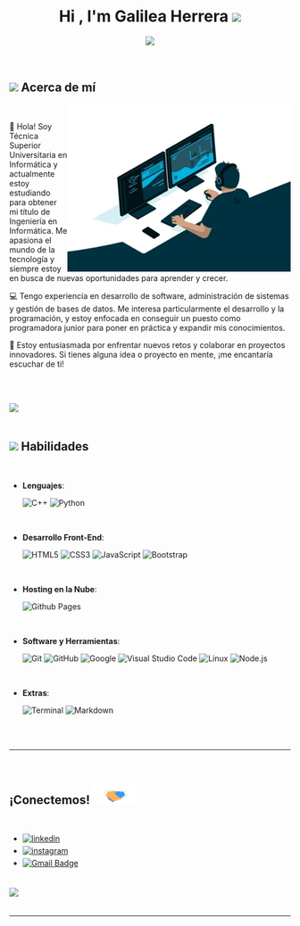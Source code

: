 <h1 align="center"><b>Hi , I'm Galilea Herrera </b><img src="https://media.giphy.com/media/hvRJCLFzcasrR4ia7z/giphy.gif" width="35"></h1>

<p align="center">
  <a href="https://github.com/DenverCoder1/readme-typing-svg"><img src="https://readme-typing-svg.herokuapp.com?font=Time+New+Roman&color=cyan&size=25&center=true&vCenter=true&width=600&height=100&lines=Hola+%21Soy+Galilea+Herrera..&hearts;++;Programadora+Junior,;TSU+en+Informática,;Amante+del+Desarrollo+Web,;Aprendiz+de+por+vida,;¡Siempre+buscando+nuevos+desafíos!..%3C%3E"></a>
</p>

<br>

## <picture><img src = "https://github.com/7oSkaaa/7oSkaaa/blob/main/Images/about_me.gif?raw=true" width = 50px></picture> **Acerca de mí**
<picture> 
  <img align="right" src="https://raw.githubusercontent.com/GaliMalfoy/GaliMalfoy/refs/heads/main/giphy%20(3).webp" width="400px">
</picture>

<br>

👋 Hola! Soy Técnica Superior Universitaria en Informática y actualmente estoy estudiando para obtener mi título de Ingeniería en Informática. Me apasiona el mundo de la tecnología y siempre estoy en busca de nuevas oportunidades para aprender y crecer.

💻 Tengo experiencia en desarrollo de software, administración de sistemas y gestión de bases de datos. Me interesa particularmente el desarrollo y la programación, y estoy enfocada en conseguir un puesto como programadora junior para poner en práctica y expandir mis conocimientos.

🚀 Estoy entusiasmada por enfrentar nuevos retos y colaborar en proyectos innovadores. Si tienes alguna idea o proyecto en mente, ¡me encantaría escuchar de ti!

<br><br>

<img src="https://user-images.githubusercontent.com/73097560/115834477-dbab4500-a447-11eb-908a-139a6edaec5c.gif"><br><br>

## <img src="https://media2.giphy.com/media/QssGEmpkyEOhBCb7e1/giphy.gif?cid=ecf05e47a0n3gi1bfqntqmob8g9aid1oyj2wr3ds3mg700bl&rid=giphy.gif" width="25"><b> Habilidades</b>
<br>

<p align="center">

- **Lenguajes**:
    
    
    ![C++](https://img.shields.io/badge/C++%20-%2300599C.svg?style=for-the-badge&logo=c%2B%2B&logoColor=white)
    ![Python](https://img.shields.io/badge/Python%20-%2314354C.svg?style=for-the-badge&logo=python&logoColor=white)

<br>   
    
- **Desarrollo Front-End**:

   ![HTML5](https://img.shields.io/badge/HTML5%20-%23E34F26.svg?style=for-the-badge&logo=html5&logoColor=white)
   ![CSS3](https://img.shields.io/badge/CSS%20-%231572B6.svg?style=for-the-badge&logo=css3&logoColor=white)
   ![JavaScript](https://img.shields.io/badge/JavaScript%20-%23F7DF1E.svg?style=for-the-badge&logo=javascript&logoColor=black)
   ![Bootstrap](https://img.shields.io/badge/Bootstrap%20-%23563D7C.svg?style=for-the-badge&logo=bootstrap&logoColor=white)


<br>

- **Hosting en la Nube**:

    ![Github Pages](https://img.shields.io/badge/GitHub%20Pages-%23327FC7.svg?style=for-the-badge&logo=github&logoColor=white)
    
<br>

- **Software y Herramientas**:

    ![Git](https://img.shields.io/badge/git-%23F05033.svg?style=for-the-badge&logo=git&logoColor=white)
    ![GitHub](https://img.shields.io/badge/github-%23121011.svg?style=for-the-badge&logo=github&logoColor=white)
    ![Google](https://img.shields.io/badge/google-%234285F4.svg?style=for-the-badge&logo=google&logoColor=white)
    ![Visual Studio Code](https://img.shields.io/badge/Visual%20Studio%20Code-0078d7.svg?style=for-the-badge&logo=visual-studio-code&logoColor=white)
    ![Linux](https://img.shields.io/badge/Linux-FCC624?style=for-the-badge&logo=linux&logoColor=black)
    ![Node.js](https://img.shields.io/badge/Node.js-%23339933.svg?style=for-the-badge&logo=node.js&logoColor=white)

<br>

- **Extras**:

    ![Terminal](https://img.shields.io/badge/Terminal-%23054020?style=for-the-badge&logo=gnu-bash&logoColor=white)
    ![Markdown](https://img.shields.io/badge/markdown-%23000000.svg?style=for-the-badge&logo=markdown&logoColor=white)   
</p>

<br>
<br>

-----

<br>

## <b> ¡Conectemos! </b><img src="https://github.com/0xAbdulKhalid/0xAbdulKhalid/raw/main/assets/mdImages/handshake.gif" width="80">
<br>
<div align='left'>

<ul>

<li>
  <a href="https://www.linkedin.com/in/galileaherrerapro/" target="_blank">
    <img src="https://img.shields.io/badge/linkedin:  Galilea%20Herrera-%2300acee.svg?color=405DE6&style=for-the-badge&logo=linkedin&logoColor=white" alt="linkedin" style="margin-bottom: 5px;"/>
  </a>
</li>


<li>
  <a href="https://www.instagram.com/galileaherrr?igsh=M3p2dmZiNzYweTJo" target="_blank">
    <img src="https://img.shields.io/badge/-galileaherrr-E1306C?style=for-the-badge&logo=instagram&logoColor=white" alt="instagram" style="margin-bottom: 5px;" />
  </a>
</li>

<li>
  <a href="mailto:galileaherrera14@gmail.com" target="_blank">
    <img src="https://img.shields.io/badge/-galileaherrera14@gmail.com-c14438?style=for-the-badge&logo=gmail&logoColor=white" alt="Gmail Badge" style="margin-bottom: 5px;" />
  </a>
</li>

</ul>
</div>

<br>
<img src="https://user-images.githubusercontent.com/73097560/115834477-dbab4500-a447-11eb-908a-139a6edaec5c.gif">
<br>
<br>

-----



